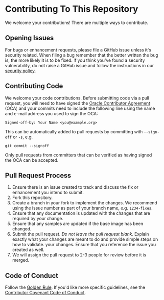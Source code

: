 # Contributing To This Repository

We welcome your contributions! There are multiple ways to contribute.

## Opening Issues

For bugs or enhancement requests, please file a GitHub issue unless it's security related. When filing a bug remember that the better written the bug is, the more likely it is to be fixed. If you think you've found a security vulnerability, do not raise a GitHub issue and follow the instructions in our [security policy](SECURITY.md).

## Contributing Code

We welcome your code contributions. Before submitting code via a pull request, you will need to have signed the [Oracle Contributor Agreement][OCA] (OCA) and your commits need to include the following line using the name and e-mail address you used to sign the OCA:

```text
Signed-off-by: Your Name <you@example.org>
```

This can be automatically added to pull requests by committing with `--sign-off` or `-s`, e.g.

```text
git commit --signoff
```

Only pull requests from committers that can be verified as having signed the OCA can be accepted.

## Pull Request Process

1. Ensure there is an issue created to track and discuss the fix or enhancement you intend to submit.
1. Fork this repository.
1. Create a branch in your fork to implement the changes. We recommend using the issue number as part of your branch name, e.g. `1234-fixes`.
1. Ensure that any documentation is updated with the changes that are required by your change.
1. Ensure that any samples are updated if the base image has been changed.
1. Submit the pull request. *Do not leave the pull request blank*. Explain exactly what your changes are meant to do and provide simple steps on how to validate.  your changes. Ensure that you reference the issue you created as well.
1. We will assign the pull request to 2-3 people for review before it is merged.

## Code of Conduct

Follow the [Golden Rule](https://en.wikipedia.org/wiki/Golden_Rule). If you'd like more specific guidelines, see the [Contributor Covenant Code of Conduct][COC].

[OCA]: https://oca.opensource.oracle.com
[COC]: https://www.contributor-covenant.org/version/1/4/code-of-conduct/
